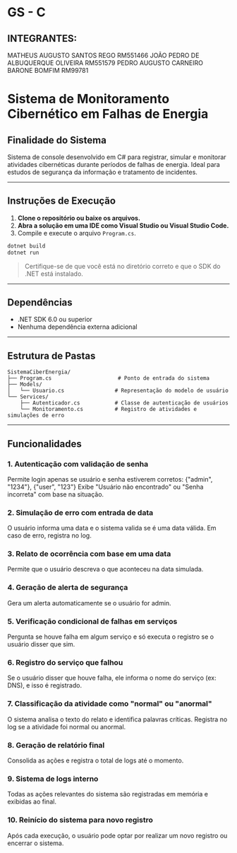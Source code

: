# GS - C
## INTEGRANTES:
MATHEUS AUGUSTO SANTOS REGO RM551466
JOÃO PEDRO DE ALBUQUERQUE OLIVEIRA RM551579 
PEDRO AUGUSTO CARNEIRO BARONE BOMFIM RM99781

# Sistema de Monitoramento Cibernético em Falhas de Energia

## Finalidade do Sistema

Sistema de console desenvolvido em C# para registrar, simular e monitorar atividades cibernéticas durante períodos de falhas de energia. 
Ideal para estudos de segurança da informação e tratamento de incidentes.

---

## Instruções de Execução

1. **Clone o repositório ou baixe os arquivos.**
2. **Abra a solução em uma IDE como Visual Studio ou Visual Studio Code.**
3. Compile e execute o arquivo `Program.cs`.

```bash
dotnet build
dotnet run
```

> Certifique-se de que você está no diretório correto e que o SDK do .NET está instalado.

---

## Dependências

- .NET SDK 6.0 ou superior
- Nenhuma dependência externa adicional

---

## Estrutura de Pastas

```
SistemaCiberEnergia/
├── Program.cs                     # Ponto de entrada do sistema
├── Models/
│   └── Usuario.cs                # Representação do modelo de usuário
└── Services/
    ├── Autenticador.cs           # Classe de autenticação de usuários
    └── Monitoramento.cs          # Registro de atividades e simulações de erro
```

---

## Funcionalidades

### 1. Autenticação com validação de senha
Permite login apenas se usuário e senha estiverem corretos:
  {"admin", "1234"},
  {"user", "123"}
Exibe "Usuário não encontrado" ou "Senha incorreta" com base na situação.

### 2. Simulação de erro com entrada de data
O usuário informa uma data e o sistema valida se é uma data válida.
Em caso de erro, registra no log.

### 3. Relato de ocorrência com base em uma data
Permite que o usuário descreva o que aconteceu na data simulada.

### 4. Geração de alerta de segurança
Gera um alerta automaticamente se o usuário for admin.

### 5. Verificação condicional de falhas em serviços
Pergunta se houve falha em algum serviço e só executa o registro se o usuário disser que sim.

### 6. Registro do serviço que falhou
Se o usuário disser que houve falha, ele informa o nome do serviço (ex: DNS), e isso é registrado.

### 7. Classificação da atividade como "normal" ou "anormal"
O sistema analisa o texto do relato e identifica palavras críticas.
Registra no log se a atividade foi normal ou anormal.

### 8. Geração de relatório final
Consolida as ações e registra o total de logs até o momento.

### 9. Sistema de logs interno
Todas as ações relevantes do sistema são registradas em memória e exibidas ao final.

### 10. Reinício do sistema para novo registro
Após cada execução, o usuário pode optar por realizar um novo registro ou encerrar o sistema.
